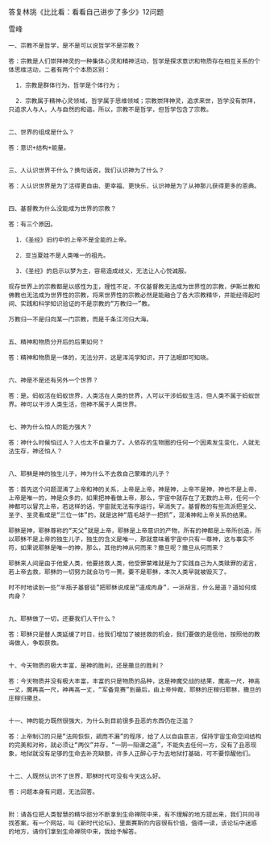 答复林珧《比比看：看看自己进步了多少》12问题

雪峰


    一、宗教不是哲学，是不是可以说哲学不是宗教？ 

    答：宗教是人们崇拜神灵的一种集体心灵和精神活动，哲学是探求意识和物质存在相互关系的个体思维活动，二者有两个个本质区别：

      1．宗教是群体行为，哲学是个体行为；

      2．宗教属于精神心灵领域，哲学属于思维领域；宗教崇拜神灵，追求来世，哲学没有崇拜，只追求人与人，人与自然的和谐。所以，宗教不是哲学，但哲学包含了宗教。


    二、世界的组成是什么？

    答：意识+结构+能量。


    三、人认识世界干什么？换句话说，我们认识神为了什么？

    答：人认识世界是为了活得更自由、更幸福、更快乐，认识神是为了从神那儿获得更多的恩典。


    四、基督教为什么没能成为世界的宗教？

    答：有三个原因。

      1．《圣经》旧约中的上帝不是全能的上帝。

      2．亚当夏娃不是人类唯一的祖先。

      3．《圣经》的启示以梦为主，容易造成歧义，无法让人心悦诚服。

    现存世界上的宗教都是以感性为主，理性不足，不仅基督教无法成为世界性的宗教，伊斯兰教和佛教也无法成为世界性的宗教，将来世界性的宗教必然是能融合了各大宗教精华，并能经得起时间、实践和科学知识验证的不是宗教的“万教归一”教。

    万教归一不是归向某一门宗教，而是千条江河归大海。


    五、精神和物质分开后的后果如何？

    答：精神和物质是一体的，无法分开，这是浑沌学知识，开了法眼即可知晓。


    六、神是不是还有另外一个世界？

    答：是。蚂蚁活在蚂蚁世界，人类活在人类的世界，人可以干涉蚂蚁生活，但人类不属于蚂蚁世界。神可以干涉人类生活，但神不属于人类世界。


    七、神为什么怕人的能力强大？

    答：神什么时候怕过人？人也太不自量力了。人依存的生物圈的任何一个因素发生变化，人就无法生存，神还怕人？


    八、耶稣是神的独生儿子，神为什么不去救自己蒙难的儿子？

    答：首先这个问题混淆了上帝和神的关系，上帝是上帝，神是神，上帝不是神，神也不是上帝，上帝是唯一的，神是众多的，如果把神看做上帝，那么，宇宙中就存在了无数的上帝，任何一个神都可以冒充上帝，若这样的话，宇宙就无法有序运行，早消失了。基督教的有些流派把圣父、圣子、圣灵看成是“三位一体”的，就是这种“眉毛胡子一把抓”，混淆神和上帝关系的结果。

    耶稣是神，耶稣尊称的“天父”就是上帝，耶稣是上帝意识的产物，所有的神都是上帝所创造，所以耶稣不是上帝的独生儿子，独生的含义是唯一，那就意味着宇宙中只有一尊神，这与事实不符，如果说耶稣是唯一的神，那么，其他的神从何而来？撒旦呢？撒旦从何而来？

    耶稣来人间是由于他爱人类，他要拯救人类，他受罪蒙难就是为了实践自己为人类赎罪的诺言，若上帝去救，耶稣的一切努力就会功亏一篑。要不是耶稣，本次人类早就被毁灭了。

    时不时地读到一些“半瓶子基督徒”把耶稣说成是“道成肉身”，一派胡言，什么是道？道如何成肉身？


    九、耶稣做了一切，还要我们人干什么？

    答：耶稣只是替人类延缓了时日，给我们增加了被拯救的机会，我们要做的是信他，按照他的教诲做人，争取获救。


    十、今天物质的极大丰富，是神的胜利，还是撒旦的胜利？

    答：今天物质并没有极大丰富，丰富的只是物质的品种，这是神魔交战的结果，魔高一尺，神高一丈，魔再高一尺，神再高一丈，“军备竞赛”到最后，由上帝仲裁，耶稣的庄稼归耶稣，撒旦的庄稼归撒旦。


    十一、神的能力既然很强大，为什么到目前很多丑恶的东西仍在泛滥？

    答：上帝制订的只是“法网恢恢，疏而不漏”的程序，给了人以自由意志，保持宇宙生命空间结构的完美和对称，就必须让“两仪”并存，“一阴一阳谓之道”，不能失去任何一方，没有了丑恶现象，地狱就没有足够的生命去补充缺额，许多人正醉心于为去地狱打基础，可不要惊醒他们。


    十二、人既然认识不了世界，耶稣时代可没有今天这么好。

    答：问题本身有问题，无法回答。


    附：请各位把人类智慧的精华部分不断拿到生命禅院中来，有不理解的地方提出来，我们共同寻找答案。有一个网站，叫《新时代论坛》，里面赛斯的内容很有价值，值得一读，该论坛中迷惑的地方，请你们拿到生命禅院中来，我给予解答。



